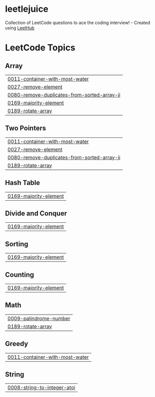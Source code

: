 # leetlejuice
Collection of LeetCode questions to ace the coding interview! - Created using [LeetHub](https://github.com/QasimWani/LeetHub)

<!---LeetCode Topics Start-->
# LeetCode Topics
## Array
|  |
| ------- |
| [0011-container-with-most-water](https://github.com/emmanuel-jaimes/leetlejuice/tree/master/0011-container-with-most-water) |
| [0027-remove-element](https://github.com/emmanuel-jaimes/leetlejuice/tree/master/0027-remove-element) |
| [0080-remove-duplicates-from-sorted-array-ii](https://github.com/emmanuel-jaimes/leetlejuice/tree/master/0080-remove-duplicates-from-sorted-array-ii) |
| [0169-majority-element](https://github.com/emmanuel-jaimes/leetlejuice/tree/master/0169-majority-element) |
| [0189-rotate-array](https://github.com/emmanuel-jaimes/leetlejuice/tree/master/0189-rotate-array) |
## Two Pointers
|  |
| ------- |
| [0011-container-with-most-water](https://github.com/emmanuel-jaimes/leetlejuice/tree/master/0011-container-with-most-water) |
| [0027-remove-element](https://github.com/emmanuel-jaimes/leetlejuice/tree/master/0027-remove-element) |
| [0080-remove-duplicates-from-sorted-array-ii](https://github.com/emmanuel-jaimes/leetlejuice/tree/master/0080-remove-duplicates-from-sorted-array-ii) |
| [0189-rotate-array](https://github.com/emmanuel-jaimes/leetlejuice/tree/master/0189-rotate-array) |
## Hash Table
|  |
| ------- |
| [0169-majority-element](https://github.com/emmanuel-jaimes/leetlejuice/tree/master/0169-majority-element) |
## Divide and Conquer
|  |
| ------- |
| [0169-majority-element](https://github.com/emmanuel-jaimes/leetlejuice/tree/master/0169-majority-element) |
## Sorting
|  |
| ------- |
| [0169-majority-element](https://github.com/emmanuel-jaimes/leetlejuice/tree/master/0169-majority-element) |
## Counting
|  |
| ------- |
| [0169-majority-element](https://github.com/emmanuel-jaimes/leetlejuice/tree/master/0169-majority-element) |
## Math
|  |
| ------- |
| [0009-palindrome-number](https://github.com/emmanuel-jaimes/leetlejuice/tree/master/0009-palindrome-number) |
| [0189-rotate-array](https://github.com/emmanuel-jaimes/leetlejuice/tree/master/0189-rotate-array) |
## Greedy
|  |
| ------- |
| [0011-container-with-most-water](https://github.com/emmanuel-jaimes/leetlejuice/tree/master/0011-container-with-most-water) |
## String
|  |
| ------- |
| [0008-string-to-integer-atoi](https://github.com/emmanuel-jaimes/leetlejuice/tree/master/0008-string-to-integer-atoi) |
<!---LeetCode Topics End-->